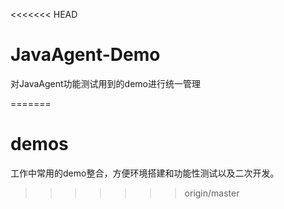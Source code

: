 <<<<<<< HEAD
# JavaAgent-Demo

对JavaAgent功能测试用到的demo进行统一管理


=======
# demos
工作中常用的demo整合，方便环境搭建和功能性测试以及二次开发。
>>>>>>> origin/master
